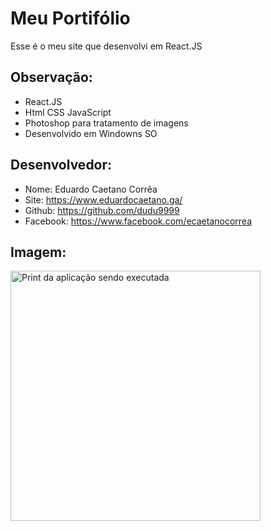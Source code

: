 # Meu Portifólio

Esse é o meu site que desenvolvi em React.JS 

## Observação:
- React.JS
- Html CSS JavaScript
- Photoshop para tratamento de imagens
- Desenvolvido em Windowns SO


## Desenvolvedor:
- Nome: Eduardo Caetano Corrêa
- Site: https://www.eduardocaetano.ga/
- Github: https://github.com/dudu9999
- Facebook: https://www.facebook.com/ecaetanocorrea


## Imagem:

<img src="https://lh3.googleusercontent.com/_ggUY0jx4ZPSSxjkLlD67lP0LcSOQ4fVqnLmjQUJOJAXn-SOg50F_ePfJbfSSwoJMPlMR6lhHWbia4AFI630A26KBHyF5FVg_5tZq_WzcFuqIW2tso5q6NksM1S3OJJpiXbidUr8O_ywcT5UMS3m-_JRpSjgof9rzy8SMKXHiuRfFy6wBlOcDPEG1DhqwI17BtnUjA221Re_t6NkF0LBNp1Kw4k8ISsZFeYtqaVzf1bC-fdauC8bkjJUwdjvuuhv9DEybinj6KqXOxiW1LTxJeJGB2qIPtUnE5KZTmUhwzUbrZqoFjQCZgd38Y6wagqVxFMAYofpAtiMG0eYRDOQY1tvS4729ewdRUWthgmqCuaSUweodgRvFyoPTLrb4m1T4oEw4Iru8PHIwjH65RIaW8dhou-DW4SdGnyL5oqjEIYydj8z648atiVksPS59GQ3vc6sZIJIbE_wzARuY-iHdub75f_xfRUNXHIwLYAQiHeW9n3XA6BLAji0YAgaC7L4v-g1UkPnFCFrVU3XxL7oUcNww-Vw5e_-MmVcHYUhlvc0yZEG3lP2XZz_I8TB21WZg_DRbc3_tNCTi-Yzc2LzFl_ncoSfSNsYjS8v5Hs3nkRHfy3A30P_G2sJ2-thKSBXuNK_qAGUeNYyKCmNNebLWJGV9eHXLdXNa-Igl8jpzx0DJdqzZsNkh-I=w354-h243-no" alt="Print da aplicação sendo executada" height="400" width="400">
